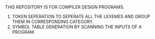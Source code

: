 THIS REPOSITORY IS FOR COMPILER DESIGN PROGRAMS.

1. TOKEN SEPERATION TO SEPERATE ALL THE LEXEMES AND GROUP THEM IN CORRESPONDING CATEGORY.
2. SYMBOL TABLE GENERATION BY SCANNING THE INPUTS OF A PROGRAM.
